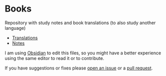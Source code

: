 # Books

Repository with study notes and book translations (to also study another language)

- [Translations](https://github.com/rzuquim/edu-books/tree/main/translations)
- [Notes](https://github.com/rzuquim/edu-books/tree/main/notes)

I am using [Obsidian](https://obsidian.md/) to edit this files, so you might have a better experience using the same
editor to read it or to contribute.

If you have suggestions or fixes please [open an issue](https://github.com/rzuquim/edu-libros/issues) or a
[pull request](https://github.com/rzuquim/edu-libros/pulls).
